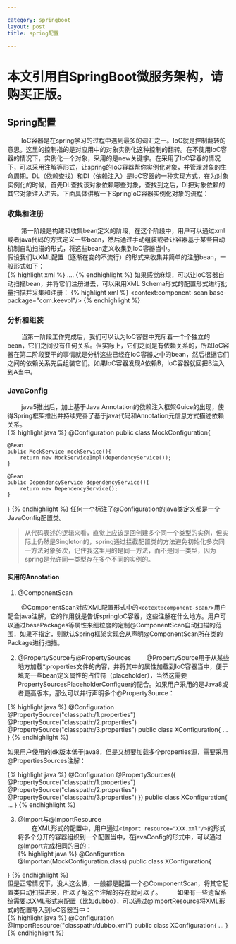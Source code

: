 ```yaml
---

category: springboot
layout: post
title: spring配置

---
```



# 本文引用自SpringBoot微服务架构，请购买正版。

## Spring配置  

&#160;&#160;&#160;&#160;&#160;&#160;&#160;&#160;IoC容器是在spring学习的过程中遇到最多的词汇之一。IoC就是控制翻转的意思。这里的控制指的是对应用中的对象实例化这种控制的翻转。在不使用IoC容器的情况下，实例化一个对象，采用的是new关键字。在采用了IoC容器的情况下，可以采用注解等形式，让spring的IoC容器帮你实例化对象，并管理对象的生命周期。DL（依赖查找）和DI（依赖注入）是IoC容器的一种实现方式，在为对象实例化的时候，首先DL查找该对象依赖哪些对象，查找到之后，DI把对象依赖的其它对象注入进去。下面具体讲解一下SpringIoC容器实例化对象的流程：  

### 收集和注册  

&#160;&#160;&#160;&#160;&#160;&#160;&#160;&#160;第一阶段是构建和收集bean定义的阶段，在这个阶段中，用户可以通过xml或者java代码的方式定义一些bean，然后通过手动组装或者让容器基于某些自动机制自动扫描的形式，将这些bean定义收集到IoC容器当中。  
假设我们以XML配置（逐渐在变的不流行）的形式来收集并简单的注册bean，一般形式如下：  
{% highlight xml %}
<bean id="mockService" class="MockServiceImpl">
....
</bean>
{%  endhighlight  %}
如果感觉麻烦，可以让IoC容器自动扫描bean，并将它们注册进去，可以采用XML Schema形式的配置形式进行批量扫描并采集和注册：
{%  highlight xml %}
<context:component-scan base-package="com.keevol"/>
{% endhighlight %}  

### 分析和组装  

&#160;&#160;&#160;&#160;&#160;&#160;&#160;&#160;当第一阶段工作完成后，我们可以认为IoC容器中充斥着一个个独立的bean，它们之间没有任何关系。但实际上，它们之间是有依赖关系的，所以IoC容器在第二阶段要干的事情就是分析这些已经在IoC容器之中的bean，然后根据它们之间的依赖关系先后组装它们。如果IoC容器发现A依赖B，IoC容器就回把B注入到A当中。  

### JavaConfig  

&#160;&#160;&#160;&#160;&#160;&#160;&#160;&#160;java5推出后，加上基于Java Annotation的依赖注入框架Guice的出现，使得Spring框架推出并持续完善了基于java代码和Annotation元信息方式描述依赖关系。  
{% highlight java %}
@Configuration
public class MockConfiguration{
    
    @Bean
    public MockService mockService(){
        return new MockServiceImpl(dependencyService());
    }
    
    @Bean
    public DependencyService dependencyService(){
        return new DependencyService();
    }
}
{% endhighlight  %}
任何一个标注了@Configuration的java类定义都是一个JavaConfig配置类。  

> 从代码表述的逻辑来看，直觉上应该是回创建多个同一个类型的实例，但实际上仍然是Singleton的，spring通过拦截配置类的方法避免初始化多次同一方法对象多次，记住我这里用的是同一方法，而不是同一类型，因为spring是允许同一类型存在多个不同的实例的。  

#### 实用的Annotation  

1. @ComponentScan  

&#160;&#160;&#160;&#160;&#160;&#160;&#160;&#160;@ComponentScan对应XML配置形式中的`<cotext:component-scan/>`用户配合java注解，它的作用就是告诉springIoC容器，这些注解在什么地方。用户可以通过basePackages等属性来细粒度的定制@ComponentScan自动扫描的范围，如果不指定，则默认Spring框架实现会从声明@ComponentScan所在类的Package进行扫描。  

2. @PropertySource与@PropertySources
&#160;&#160;&#160;&#160;&#160;&#160;&#160;&#160;@PropertySource用于从某些地方加载*.properties文件的内容，并将其中的属性加载到IoC容器当中，便于填充一些bean定义属性的占位符（placeholder），当然这需要PropertySourcesPlaceholderConfiguer的配合。如果用户采用的是Java8或者更高版本，那么可以并行声明多个@PropertySource：  

{% highlight java %}
@Configuration
@PropertySource("classpath:/1.properties")
@PropertySource("classpath:/2.properties")
@PropertySource("classpath:/3.properties")
public class XConfiguration{
    ...
}
{% endhighlight %}  

如果用户使用的jdk版本低于java8，但是又想要加载多个properties源，需要采用@PropertiesSources注解：  

{% highlight java %}
@Configuration
@PropertySources({
    @PropertySource("classpath:/1.properties")
    @PropertySource("classpath:/2.properties")
    @PropertySource("classpath:/3.properties")
})
public class XConfiguration{
    ...
}
{% endhighlight %}  

3. @Import与@ImportResource  
&#160;&#160;&#160;&#160;&#160;&#160;&#160;&#160;在XML形式的配置中，用户通过`<import resource="XXX.xml"/>`的形式将多个分开的容器组织到一个配置当中，在javaConfig的形式中，可以通过@Import完成相同的目的：  
{% highlight java %}
@Configuration
@Importan(MockConfiguration.class)
public class XConfiguration{

}
{% endhighlight %}  
但是正常情况下，没人这么做，一般都是配置一个@ComponentScan，将其它配置类自动扫描进来，所以了解这个注解的存在就可以了。
&#160;&#160;&#160;&#160;&#160;&#160;&#160;&#160;如果有一些遗留系统需要以XML形式来配置（比如dubbo），可以通过@ImportResource将XML形式的配置导入到IoC容器当中：  
{% highlight java %}
@Configuration
@ImportResource("classpath:/dubbo.xml")
public class XConfiguration{
    ...
}
{% endhighlight %}  


